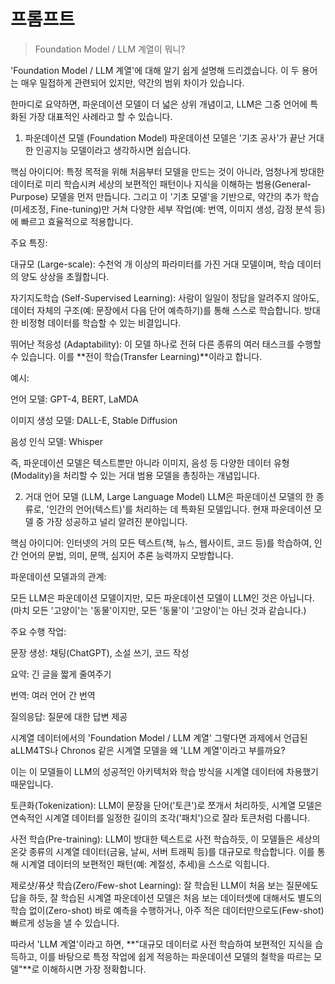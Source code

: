 # 프롬프트
> Foundation Model / LLM 계열이 뭐니?

'Foundation Model / LLM 계열'에 대해 알기 쉽게 설명해 드리겠습니다. 이 두 용어는 매우 밀접하게 관련되어 있지만, 약간의 범위 차이가 있습니다.

한마디로 요약하면, 파운데이션 모델이 더 넓은 상위 개념이고, LLM은 그중 언어에 특화된 가장 대표적인 사례라고 할 수 있습니다.

1. 파운데이션 모델 (Foundation Model)
파운데이션 모델은 '기초 공사'가 끝난 거대한 인공지능 모델이라고 생각하시면 쉽습니다.

핵심 아이디어: 특정 목적을 위해 처음부터 모델을 만드는 것이 아니라, 엄청나게 방대한 데이터로 미리 학습시켜 세상의 보편적인 패턴이나 지식을 이해하는 범용(General-Purpose) 모델을 먼저 만듭니다. 그리고 이 '기초 모델'을 기반으로, 약간의 추가 학습(미세조정, Fine-tuning)만 거쳐 다양한 세부 작업(예: 번역, 이미지 생성, 감정 분석 등)에 빠르고 효율적으로 적용합니다.

주요 특징:

대규모 (Large-scale): 수천억 개 이상의 파라미터를 가진 거대 모델이며, 학습 데이터의 양도 상상을 초월합니다.

자기지도학습 (Self-Supervised Learning): 사람이 일일이 정답을 알려주지 않아도, 데이터 자체의 구조(예: 문장에서 다음 단어 예측하기)를 통해 스스로 학습합니다. 방대한 비정형 데이터를 학습할 수 있는 비결입니다.

뛰어난 적응성 (Adaptability): 이 모델 하나로 전혀 다른 종류의 여러 태스크를 수행할 수 있습니다. 이를 **전이 학습(Transfer Learning)**이라고 합니다.

예시:

언어 모델: GPT-4, BERT, LaMDA

이미지 생성 모델: DALL-E, Stable Diffusion

음성 인식 모델: Whisper

즉, 파운데이션 모델은 텍스트뿐만 아니라 이미지, 음성 등 다양한 데이터 유형(Modality)을 처리할 수 있는 거대 범용 모델을 총칭하는 개념입니다.

2. 거대 언어 모델 (LLM, Large Language Model)
LLM은 파운데이션 모델의 한 종류로, '인간의 언어(텍스트)'를 처리하는 데 특화된 모델입니다. 현재 파운데이션 모델 중 가장 성공하고 널리 알려진 분야입니다.

핵심 아이디어: 인터넷의 거의 모든 텍스트(책, 뉴스, 웹사이트, 코드 등)를 학습하여, 인간 언어의 문법, 의미, 문맥, 심지어 추론 능력까지 모방합니다.

파운데이션 모델과의 관계:

모든 LLM은 파운데이션 모델이지만, 모든 파운데이션 모델이 LLM인 것은 아닙니다.
(마치 모든 '고양이'는 '동물'이지만, 모든 '동물'이 '고양이'는 아닌 것과 같습니다.)

주요 수행 작업:

문장 생성: 채팅(ChatGPT), 소설 쓰기, 코드 작성

요약: 긴 글을 짧게 줄여주기

번역: 여러 언어 간 번역

질의응답: 질문에 대한 답변 제공

시계열 데이터에서의 'Foundation Model / LLM 계열'
그렇다면 과제에서 언급된 aLLM4TS나 Chronos 같은 시계열 모델을 왜 'LLM 계열'이라고 부를까요?

이는 이 모델들이 LLM의 성공적인 아키텍처와 학습 방식을 시계열 데이터에 차용했기 때문입니다.

토큰화(Tokenization): LLM이 문장을 단어('토큰')로 쪼개서 처리하듯, 시계열 모델은 연속적인 시계열 데이터를 일정한 길이의 조각('패치')으로 잘라 토큰처럼 다룹니다.

사전 학습(Pre-training): LLM이 방대한 텍스트로 사전 학습하듯, 이 모델들은 세상의 온갖 종류의 시계열 데이터(금융, 날씨, 서버 트래픽 등)를 대규모로 학습합니다. 이를 통해 시계열 데이터의 보편적인 패턴(예: 계절성, 추세)을 스스로 익힙니다.

제로샷/퓨샷 학습(Zero/Few-shot Learning): 잘 학습된 LLM이 처음 보는 질문에도 답을 하듯, 잘 학습된 시계열 파운데이션 모델은 처음 보는 데이터셋에 대해서도 별도의 학습 없이(Zero-shot) 바로 예측을 수행하거나, 아주 적은 데이터만으로도(Few-shot) 빠르게 성능을 낼 수 있습니다.

따라서 'LLM 계열'이라고 하면, **"대규모 데이터로 사전 학습하여 보편적인 지식을 습득하고, 이를 바탕으로 특정 작업에 쉽게 적응하는 파운데이션 모델의 철학을 따르는 모델"**로 이해하시면 가장 정확합니다.